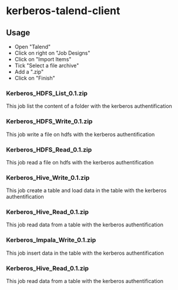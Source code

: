 # kerberos-talend-client

## Usage
- Open "Talend"
- Click on right on "Job Designs"
- Click on "Import Items"
- Tick "Select a file archive"
- Add a ".zip"
- Click on "Finish"

###  	Kerberos_HDFS_List_0.1.zip
This job list the content of a folder with the kerberos authentification

###  	Kerberos_HDFS_Write_0.1.zip
This job write a file on hdfs with the kerberos authentification

###  	 	Kerberos_HDFS_Read_0.1.zip
This job read a file on hdfs with the kerberos authentification

###  	 	Kerberos_Hive_Write_0.1.zip
This job create a table and load data in the table with the kerberos authentification

###  	 	Kerberos_Hive_Read_0.1.zip
This job read data from a table with the kerberos authentification

###  	 	Kerberos_Impala_Write_0.1.zip
This job insert data in the table with the kerberos authentification

###  	 	Kerberos_Hive_Read_0.1.zip
This job read data from a table with the kerberos authentification
